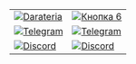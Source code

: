 | | |
|-|-|
| [![Darateria](https://img.shields.io/badge/Darateria-000000?style=for-the-badge)](LINK3) | [![Кнопка 6](https://img.shields.io/badge/Shedevroland-FFA500?style=for-the-badge)](TODO) |
| [![Telegram](https://img.shields.io/badge/Telegram-000000?style=for-the-badge&logo=telegram&logoColor=white)](https://t.me/darateria_bot) | [![Telegram](https://img.shields.io/badge/Telegram-FFFFFF?style=for-the-badge)](LINK4) |
| [![Discord](https://img.shields.io/badge/Discord-5865F2?style=for-the-badge&logo=discord&logoColor=white)](https://discord.gg/wtK4Bg6Gwb) | [![Discord](https://img.shields.io/badge/Discord-00AA00?style=for-the-badge)](LINK5) |

